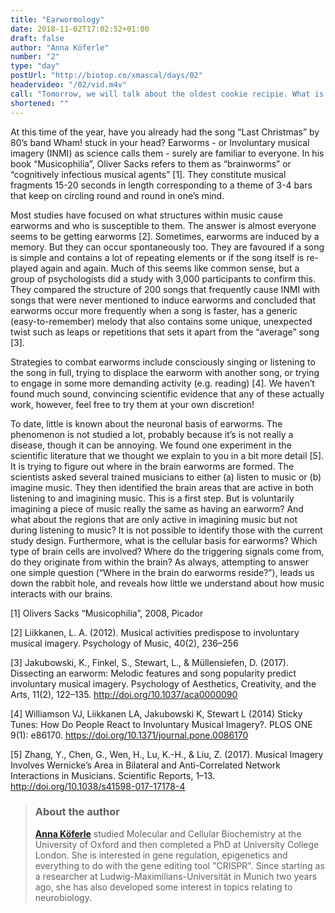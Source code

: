 ```yaml
---
title: "Earwormology"
date: 2018-11-02T17:02:52+01:00
draft: false
author: "Anna Köferle"
number: "2"
type: "day"
postUrl: "http://biotop.co/xmascal/days/02"
headervideo: "/02/vid.m4v"
call: "Tomorrow, we will talk about the oldest cookie recipie. What is the oldest you know? #biotop_advent"
shortened: ""
---
```

At this time of the year, have you already had the song “Last Christmas” by 80’s band Wham! stuck in your head? Earworms - or Involuntary musical imagery (INMI) as science calls them - surely are familiar to everyone. In his book “Musicophilia”, Oliver Sacks refers to them as “brainworms” or “cognitively infectious musical agents” [1]. They constitute musical fragments 15-20 seconds in length corresponding to a theme of 3-4 bars that keep on circling round and round in one’s mind.

Most studies have focused on what structures within music cause earworms and who is susceptible to them. The answer is almost everyone seems to be getting earworms [2]. Sometimes, earworms are induced by a memory. But they can occur spontaneously too. They are favoured if a song is simple and contains a lot of repeating elements or if the song itself is re-played again and again. Much of this seems like common sense, but a group of psychologists did a study with 3,000 participants to confirm this. They compared the structure of 200 songs that frequently cause INMI with songs that were never mentioned to induce earworms and concluded that earworms occur more frequently when a song is faster, has a generic (easy-to-remember) melody that also contains some unique, unexpected twist such as leaps or repetitions that sets it apart from the “average” song [3].

Strategies to combat earworms include consciously singing or listening to the song in full, trying to displace the earworm with another song, or trying to engage in some more demanding activity (e.g. reading) [4]. We haven’t found much sound, convincing scientific evidence that any of these actually work, however, feel free to try them at your own discretion!

To date, little is known about the neuronal basis of earworms. The phenomenon is not studied a lot, probably because it’s is not really a disease, though it can be annoying. We found one experiment in the scientific literature that we thought we explain to you in a bit more detail [5]. It is trying to figure out where in the brain earworms are formed. The scientists asked several trained musicians to either (a) listen to music or (b) imagine music. They then identified the brain areas that are active in both listening to and imagining music. This is a first step. But is voluntarily imagining a piece of music really the same as having an earworm? And what about the regions that are only active in imagining music but not during listening to music? It is not possible to identify those with the current study design. Furthermore, what is the cellular basis for earworms? Which type of brain cells are involved? Where do the triggering signals come from, do they originate from within the brain? As always, attempting to answer one simple question (“Where in the brain do earworms reside?”), leads us down the rabbit hole, and reveals how little we understand about how music interacts with our brains.

<!--more-->

[1] Olivers Sacks “Musicophilia”, 2008, Picador

[2] Liikkanen, L. A. (2012). Musical activities predispose to involuntary musical imagery. Psychology of Music, 40(2), 236–256

[3] Jakubowski, K., Finkel, S., Stewart, L., & Müllensiefen, D. (2017). Dissecting an earworm: Melodic features and song popularity predict involuntary musical imagery. Psychology of Aesthetics, Creativity, and the Arts, 11(2), 122–135. http://doi.org/10.1037/aca0000090

[4] Williamson VJ, Liikkanen LA, Jakubowski K, Stewart L (2014) Sticky Tunes: How Do People React to Involuntary Musical Imagery?. PLOS ONE 9(1): e86170. https://doi.org/10.1371/journal.pone.0086170

[5]  Zhang, Y., Chen, G., Wen, H., Lu, K.-H., & Liu, Z. (2017). Musical Imagery Involves Wernicke’s Area in Bilateral and Anti-Correlated Network Interactions in Musicians. Scientific Reports, 1–13. http://doi.org/10.1038/s41598-017-17178-4

> ### About the author
>**[Anna Köferle](http://biotop.co/en/person/anna-koeferle/)** studied Molecular and Cellular Biochemistry at the University of Oxford and then completed a PhD at University College London. She is interested in gene regulation, epigenetics and everything to do with the gene editing tool "CRISPR". Since starting as a researcher at Ludwig-Maximilians-Universität in Munich two years ago, she has also developed some interest in topics relating to neurobiology. 
